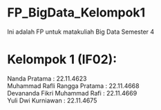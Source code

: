 # FP_BigData_Kelompok1
Ini adalah FP untuk matakuliah Big Data Semester 4

# Kelompok 1 (IF02):
Nanda Pratama 				          : 22.11.4623\
Muhammad Rafli Rangga Pratama 	: 22.11.4668\
Devananda Fikri Muhammad Rafi	  : 22.11.4669\
Yuli Dwi Kurniawan			        : 22.11.4675
